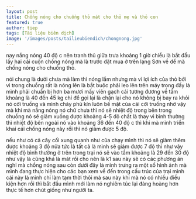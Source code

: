 ```yaml
---
layout: post
title: Chống nóng cho chuồng thỏ mát cho thỏ mẹ và thỏ con
featured: true
author: tiep
tags: [Tài liệu biên dịch]
image: '/images/posts/tailieubiendich/chongnong.jpg'
---
```

nay nắng nóng 40 độ c nên tranh thủ giữa trưa khoảng 1 giờ chiều là bắt đầu lấy hai cái cuộn chống nóng mà là trước đặt mua ở trên lạng Sơn về để mà chống nóng cho chuồng thỏ.

nói chung là dưới chưa mà làm thì nóng lắm nhưng mà vì lợi ích của thỏ bởi vì trong chuồng rất là nóng lên là bắt buộc phải leo lên trên máy trong đấy là mình phải chuẩn bị hơn ba mươi mấy viên gạch cái tương đương về tầm khoảng là 40 đến 45 kg chỉ để gọi lại là chặn lại cho nó không bị bay ra khỏi nó cởi truồng và mình chảy phủ kín luôn bề mặt của cái cởi truồng nhờ vậy mà khi mà nắng nóng nó chứ chưa thì nó sẽ nhiệt độ trong bên trong chuồng nó sẽ giảm xuống được khoảng 4-5 độ chất là thay vì bình thường thì nhiệt độ bên ngoài nó vào khoảng 36 đến 40 độ c thì khi mà mình triển khai cái chống nóng này rồi thì nó giảm được 5 độ.

nếu như có cả cây cối xung quanh như của chạy mình thì nó sẽ giảm thêm được khoảng 3 độ nữa tức là tất cả là mình sẽ giảm được 7 độ thì như vậy nhiệt độ bình thường ở trên trong trại nó sẽ vào tầm khoảng là 29 đến 30 độ như vậy là cũng khá là mát rồi cho nên là k1 sau này sẽ có các phương án nghỉ mà chồng nóng sau còn dưới đây là mình trưng ra một số hình ảnh mà mình đang thực hiện cho các bạn xem về đến trong cấu trúc của trại mình cái này là mình chỉ làm tạm thời thôi mà sau này khi mà nó có nhiều điều kiện hơn rồi thì bắt đầu mình mới làm nó nghiêm túc lại đàng hoàng hơn thực tế hơn chút giống như người ta.
